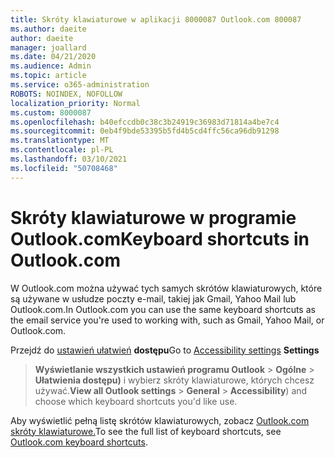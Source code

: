 ```yaml
---
title: Skróty klawiaturowe w aplikacji 8000087 Outlook.com 800087
ms.author: daeite
author: daeite
manager: joallard
ms.date: 04/21/2020
ms.audience: Admin
ms.topic: article
ms.service: o365-administration
ROBOTS: NOINDEX, NOFOLLOW
localization_priority: Normal
ms.custom: 8000087
ms.openlocfilehash: b40efccdb0c38c3b24919c36983d71814a4be7c4
ms.sourcegitcommit: 0eb4f9bde53395b5fd4b5cd4ffc56ca96db91298
ms.translationtype: MT
ms.contentlocale: pl-PL
ms.lasthandoff: 03/10/2021
ms.locfileid: "50708468"
---
```

# <a name="keyboard-shortcuts-in-outlookcom"></a><span data-ttu-id="e30be-102">Skróty klawiaturowe w programie Outlook.com</span><span class="sxs-lookup"><span data-stu-id="e30be-102">Keyboard shortcuts in Outlook.com</span></span>

<span data-ttu-id="e30be-103">W Outlook.com można używać tych samych skrótów klawiaturowych, które są używane w usłudze poczty e-mail, takiej jak Gmail, Yahoo Mail lub Outlook.com.</span><span class="sxs-lookup"><span data-stu-id="e30be-103">In Outlook.com you can use the same keyboard shortcuts as the email service you're used to working with, such as Gmail, Yahoo Mail, or Outlook.com.</span></span>

<span data-ttu-id="e30be-104">Przejdź do [ustawień ułatwień](https://go.microsoft.com/fwlink/?linkid=2080840) **dostępu**</span><span class="sxs-lookup"><span data-stu-id="e30be-104">Go to [Accessibility settings](https://go.microsoft.com/fwlink/?linkid=2080840) **Settings**</span></span> 
 > <span data-ttu-id="e30be-105">**Wyświetlanie wszystkich ustawień programu Outlook**  >  **Ogólne**  >  **Ułatwienia dostępu)** i wybierz skróty klawiaturowe, których chcesz używać.</span><span class="sxs-lookup"><span data-stu-id="e30be-105">**View all Outlook settings** > **General** > **Accessibility**) and choose which keyboard shortcuts you'd like use.</span></span>

<span data-ttu-id="e30be-106">Aby wyświetlić pełną listę skrótów klawiaturowych, zobacz [Outlook.com skróty klawiaturowe.](https://support.microsoft.com/topic/keyboard-shortcuts-for-outlook-3cdeb221-7ae5-4c1d-8c1d-9e63216c1efd)</span><span class="sxs-lookup"><span data-stu-id="e30be-106">To see the full list of keyboard shortcuts, see [Outlook.com keyboard shortcuts](https://support.microsoft.com/topic/keyboard-shortcuts-for-outlook-3cdeb221-7ae5-4c1d-8c1d-9e63216c1efd).</span></span>